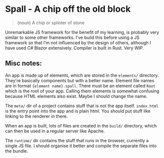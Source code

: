 # Spall - A chip off the old block

> (noun) A chip or splinter of stone

Unremarkable JS framework for the benefit of my learning, is probably very similar to some other frameworks. I've build this before using a JS framework so that I'm not influenced by the design of others, although I have used C# Blazor extensively. Compiler is built in Rust. Very WIP.

## Misc notes:

An app is made up of elements, which are stored in the `elements/` directory. They're basically components but with a better name. Element file names are in format `{element name}.spall`. There must be an element called `Root` which is the root of your app. Calling them elements is somewhat confusing because HTML elements also exist. Maybe I should change the name.

The `meta/` dir of a project contains stuff that is not the app itself. `index.html` is the entry point into the app and is plain html. You should put stuff like linking to the renderer in there.

When an app is built, lots of files are created in the `build/` directory, which can then be used in a regular server like Apache.

The `runtime/` dir contains the stuff that runs in the browser, currently a single JS file. I should organise it better and compile the separate files into the bundle.